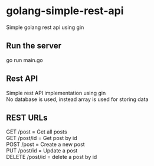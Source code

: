 # golang-simple-rest-api
Simple golang rest api using gin

<h2>Run the server</h2>
go run main.go

<h2>Rest API</h2>
Simple rest API implementation using gin<br/>
No database is used, instead array is used for storing data

<h2>REST URLs</h2>
GET /post = Get all posts<br/>
GET /post/id = Get post by id<br/>
POST /post = Create a new post<br/>
PUT /post/id = Update a post<br/>
DELETE /post/id = delete a post by id<br/>
